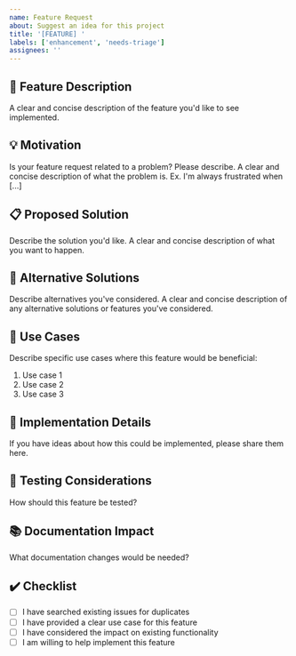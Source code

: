 ```yaml
---
name: Feature Request
about: Suggest an idea for this project
title: '[FEATURE] '
labels: ['enhancement', 'needs-triage']
assignees: ''
---
```


## 🚀 Feature Description

A clear and concise description of the feature you'd like to see implemented.

## 💡 Motivation

Is your feature request related to a problem? Please describe.
A clear and concise description of what the problem is. Ex. I'm always frustrated when [...]

## 📋 Proposed Solution

Describe the solution you'd like.
A clear and concise description of what you want to happen.

## 🔄 Alternative Solutions

Describe alternatives you've considered.
A clear and concise description of any alternative solutions or features you've considered.

## 🎯 Use Cases

Describe specific use cases where this feature would be beneficial:

1. Use case 1
2. Use case 2
3. Use case 3

## 📐 Implementation Details

If you have ideas about how this could be implemented, please share them here.

## 🧪 Testing Considerations

How should this feature be tested?

## 📚 Documentation Impact

What documentation changes would be needed?

## ✔️ Checklist

- [ ] I have searched existing issues for duplicates
- [ ] I have provided a clear use case for this feature
- [ ] I have considered the impact on existing functionality
- [ ] I am willing to help implement this feature
